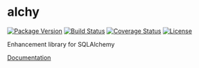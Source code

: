 # alchy

[![Package Version](https://pypip.in/v/alchy/badge.png?v=0.10.0)](https://pypi.python.org/pypi/alchy/)
[![Build Status](https://travis-ci.org/dgilland/alchy.png?branch=master)](https://travis-ci.org/dgilland/alchy)
[![Coverage Status](https://coveralls.io/repos/dgilland/alchy/badge.png?branch=master)](https://coveralls.io/r/dgilland/alchy)
[![License](https://pypip.in/license/alchy/badge.png)](https://pypi.python.org/pypi/alchy/)

Enhancement library for SQLAlchemy

[Documentation](http://dgilland.github.io/alchy)
